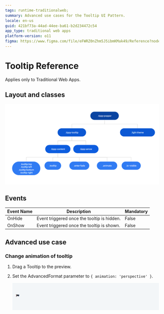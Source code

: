```yaml
---
tags: runtime-traditionalweb; 
summary: Advanced use cases for the Tooltip UI Pattern.
locale: en-us
guid: 421bf73a-44ad-44ee-ba61-b2d234472c54
app_type: traditional web apps
platform-version: o11
figma: https://www.figma.com/file/eFWRZ0nZhm5J5ibmKMak49/Reference?node-id=615:615
---
```


# Tooltip Reference

<div class="info" markdown="1">

Applies only to Traditional Web Apps.

</div>

## Layout and classes

![](<images/tooltip-3-diag.png>)

## Events

| **Event Name** |  **Description** |  **Mandatory**  |
| ---|---|--- |  
| OnHide | Event triggered once the tooltip is hidden.  |  False  |
| OnShow | Event triggered once the tooltip is shown.  |  False  |

## Advanced use case

### Change animation of tooltip

1. Drag a Tooltip to the preview.
1. Set the AdvancedFormat parameter to `{ animation: 'perspective' }`.

    ![](<images/tooltip-1.gif>)
